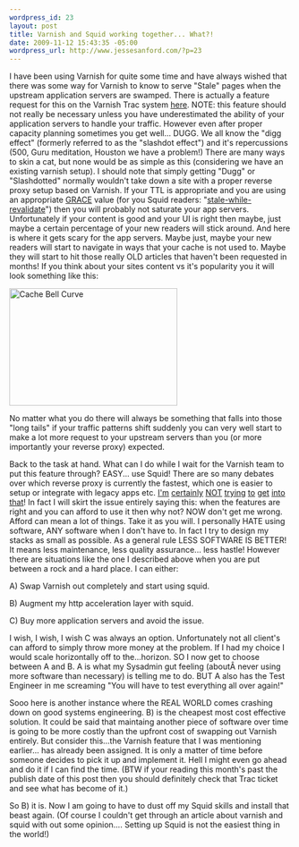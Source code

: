 ```yaml
--- 
wordpress_id: 23
layout: post
title: Varnish and Squid working together... What?!
date: 2009-11-12 15:43:35 -05:00
wordpress_url: http://www.jessesanford.com/?p=23
---
```

I have been using Varnish for quite some time and have always wished that there was some way for Varnish to know to serve "Stale" pages when the upstream application servers are swamped. There is actually a feature request for this on the Varnish Trac system <a href="http://varnish.projects.linpro.no/ticket/369" target="_blank">here</a>. NOTE: this feature should not really be necessary unless you have underestimated the ability of your application servers to handle your traffic. However even after proper capacity planning sometimes you get well... DUGG. We all know the "digg effect" (formerly referred to as the "slashdot effect") and it's repercussions (500, Guru meditation, Houston we have a problem!) There are many ways to skin a cat, but none would be as simple as this (considering we have an existing varnish setup). I should note that simply getting "Dugg" or "Slashdotted" normally wouldn't take down a site with a proper reverse proxy setup based on Varnish. If your TTL is appropriate and you are using an appropriate <a href="http://varnish.projects.linpro.no/wiki/VCLExampleGrace" target="_blank">GRACE</a> value (for you Squid readers: "<a href="http://www.igvita.com/2009/08/05/masking-latency-failures-with-squid/comment-page-1/" target="_blank">stale-while-revalidate</a>") then you will probably not saturate your app servers. Unfortunately if your content is good and your UI is right then maybe, just maybe a certain percentage of your new readers will stick around. And here is where it gets scary for the app servers. Maybe just, maybe your new readers will start to navigate in ways that your cache is not used to. Maybe they will start to hit those really OLD articles that haven't been requested in months! If you think about your sites content vs it's popularity you it will look something like this:

<img class="alignnone size-medium wp-image-27" title="Cache Bell Curve" src="http://www.jessesanford.com/wp-content/uploads/2009/11/ttl_cache_bell_curve1-300x210.png" alt="Cache Bell Curve" width="300" height="210" />

No matter what you do there will always be something that falls into those "long tails" if your traffic patterns shift suddenly you can very well start to make a lot more request to your upstream servers than you (or more importantly your reverse proxy) expected.

Back to the task at hand. What can I do while I wait for the Varnish team to put this feature through? EASY... use Squid! There are so many debates over which reverse proxy is currently the fastest, which one is easier to setup or integrate with legacy apps etc. <a href="http://varnish.projects.linpro.no/wiki/ArchitectNotes" target="_blank">I'm</a> <a href="http://deserialized.com/reverse-proxy-performance-varnish-vs-squid-part-1/" target="_blank">certainly</a> <a href="http://deserialized.com/reverse-proxy-performance-varnish-vs-squid-part-2/" target="_blank">NOT</a> <a href="http://dotimes.com/iscale/2008/04/benchmark-caching-of-varnish-and-squid-again.html" target="_blank">trying</a> <a href="http://wfelipe.wordpress.com/2009/08/13/squid-vs-varnish/" target="_blank">to</a> <a href="http://www.kitchensoap.com/2008/06/24/varnish-and-squid-again/" target="_blank">get</a> <a href="http://t-a-w.blogspot.com/2007/04/varnish-vs-squid-assembly-still-matters.html" target="_blank">into</a> <a href="http://seankelly.tv/blog/blogentry.2007-03-02.4768602564" target="_blank">that</a>! In fact I will skirt the issue entirely saying this: when the features are right and you can afford to use it then why not? NOW don't get me wrong. Afford can mean a lot of things. Take it as you will. I personally HATE using software, ANY software when I don't have to. In fact I try to design my stacks as small as possible. As a general rule LESS SOFTWARE IS BETTER! It means less maintenance, less quality assurance... less hastle! However there are situations like the one I described above when you are put between a rock and a hard place. I can either:

A) Swap Varnish out completely and start using squid.

B) Augment my http acceleration layer with squid.

C) Buy more application servers and avoid the issue.

I wish, I wish, I wish C was always an option. Unfortunately not all client's can afford to simply throw more money at the problem. If I had my choice I would scale horizontally off to the...horizon. SO I now get to choose between A and B. A is what my Sysadmin gut feeling (aboutÂ never using more software than necessary) is telling me to do. BUT A also has the Test Engineer in me screaming "You will have to test everything all over again!"

Sooo here is another instance where the REAL WORLD comes crashing down on good systems engineering. B) is the cheapest most cost effective solution. It could be said that maintaing another piece of software over time is going to be more costly than the upfront cost of swapping out Varnish entirely. But consider this...the Varnish feature that I was mentioning earlier... has already been assigned. It is only a matter of time before someone decides to pick it up and implement it. Hell I might even go ahead and do it if I can find the time. (BTW if your reading this month's past the publish date of this post then you should definitely check that Trac ticket and see what has become of it.)

So B) it is. Now I am going to have to dust off my Squid skills and install that beast again. (Of course I couldn't get through an article about varnish and squid with out some opinion.... Setting up Squid is not the easiest thing in the world!)
